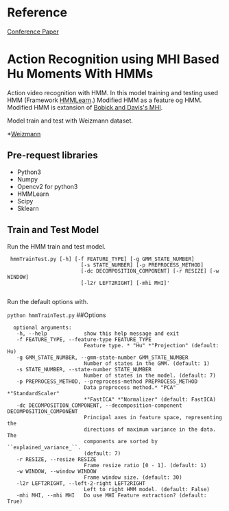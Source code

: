 # Reference
[Conference Paper](https://ieeexplore.ieee.org/document/8011107/)

# Action Recognition using MHI Based Hu Moments With HMMs
Action video recognition with HMM. In this model training and testing used HMM (Framework [HMMLearn](https://github.com/hmmlearn/hmmlearn).) Modified HMM as a feature og HMM. Modified HMM is extansion of [Bobick and Davis's MHI](https://ieeexplore.ieee.org/document/910878/).

Model train and test with Weizmann dataset.

*[Weizmann](http://www.wisdom.weizmann.ac.il/~vision/SpaceTimeActions.html)

## Pre-request libraries
* Python3
* Numpy
* Opencv2 for python3
* HMMLearn
* Scipy
* Sklearn

## Train and Test Model
Run the HMM train and test model.
```
 hmmTrainTest.py [-h] [-f FEATURE_TYPE] [-g GMM_STATE_NUMBER]
                        [-s STATE_NUMBER] [-p PREPROCESS_METHOD]
                        [-dc DECOMPOSITION_COMPONENT] [-r RESIZE] [-w WINDOW]
                        [-l2r LEFT2RIGHT] [-mhi MHI]'
 
 ```
 Run the default options with.
 
 `python hmmTrainTest.py`
##Options
```
  optional arguments:
   -h, --help            show this help message and exit
   -f FEATURE_TYPE, --feature-type FEATURE_TYPE
                         Feature type. * "Hu" *"Projection" (default: Hu)
   -g GMM_STATE_NUMBER, --gmm-state-number GMM_STATE_NUMBER
                         Number of states in the GMM. (default: 1)
   -s STATE_NUMBER, --state-number STATE_NUMBER
                         Number of states in the model. (default: 7)
   -p PREPROCESS_METHOD, --preprocess-method PREPROCESS_METHOD
                         Data preprocess method.* "PCA" *"StandardScaler"
                         *"FastICA" *"Normalizer" (default: FastICA)
   -dc DECOMPOSITION_COMPONENT, --decomposition-component DECOMPOSITION_COMPONENT
                         Principal axes in feature space, representing the
                         directions of maximum variance in the data. The
                         components are sorted by ``explained_variance_``.
                         (default: 7)
   -r RESIZE, --resize RESIZE
                         Frame resize ratio [0 - 1]. (default: 1)
   -w WINDOW, --window WINDOW
                         Frame window size. (default: 30)
   -l2r LEFT2RIGHT, --left-2-right LEFT2RIGHT
                         Left to right HMM model. (default: False)
   -mhi MHI, --mhi MHI   Do use MHI Feature extraction? (default: True)
   ```

